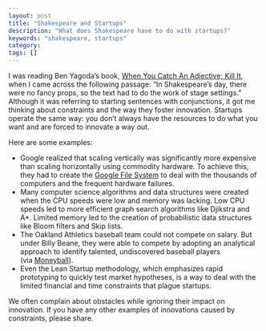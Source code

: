 ```yaml
---
layout: post
title: "Shakespeare and Startups"
description: "What does Shakespeare have to do with startups?"
keywords: "shakespeare, startups"
category:
tags: []
---
```


<p>I was reading Ben Yagoda&#8217;s book, <a href="http://www.amazon.com/When-You-Catch-Adjective-Kill/dp/0767920775" target="_blank">When You Catch An Adjective; Kill It</a>, when I came across the following passage: &#8220;In Shakespeare&#8217;s day, there were no fancy props, so the text had to do the work of stage settings.&#8221; Although it was referring to starting sentences with conjunctions, it got me thinking about constraints and the way they foster innovation. Startups operate the same way: you don&#8217;t always have the resources to do what you want and are forced to innovate a way out.</p>

<p>Here are some examples:</p>

<ul class="bulleted"><li>Google realized that scaling vertically was significantly more expensive than scaling horizontally using commodity hardware. To achieve this, they had to create the <a href="http://en.wikipedia.org/wiki/Google_File_System" target="_blank">Google File System</a> to deal with the thousands of computers and the frequent hardware failures.</li>

<li>Many computer science algorithms and data structures were created when the CPU speeds were low and memory was lacking. Low CPU speeds led to more efficient graph search algorithms like Djikstra and A*. Limited memory led to the creation of probabilistic data structures like Bloom filters and Skip lists. </li>

<li>The Oakland Athletics baseball team could not compete on salary. But under Billy Beane, they were able to compete by adopting an analytical approach to identify talented, undiscovered baseball players (via <a href="http://www.amazon.com/Moneyball-Art-Winning-Unfair-Game/dp/0393057658" target="_blank">Moneyball</a>).</li>

<li>Even the Lean Startup methodology, which emphasizes rapid prototyping to quickly test market hypotheses, is a way to deal with the limited financial and time constraints that plague startups.</li>

</ul>

<p>We often complain about obstacles while ignoring their impact on innovation. If you have any other examples of innovations caused by constraints, please share.</p>